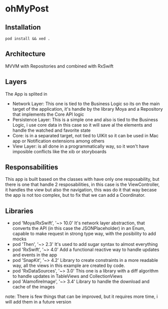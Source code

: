 # ohMyPost

## Installation

```
pod install && xed .
```

## Architecture

MVVM with Repositories and combined with RxSwift

## Layers

The App is splited in 

  - Network Layer: This one is tied to the Business Logic so its on the main target of the application, it's handle by the library Moya and a Repository that implements the Core API logic
  - Persistence Layer: This is a simple one and also is tied to the Business Logic, i use core data in this case so it will save al the elements and handle the watched and favorite state
  - Core: is in a separated target, not tied to UIKit so it can be used in Mac app or Notification extensions among others
  - View Layer: is all done in a programmatically way, so it won't have imposible conflicts like the xib or storyboards

## Responsabilities

This app is built based on the classes with have only one resposability, but there is one that handle 2 resposabilities, in this case is the ViewController, it handles the view but also the navigation, this was do it that way becase the app is not too complex, but to fix that we can add a Coordinator.

## Libraries

  - pod 'Moya/RxSwift',      '~> 10.0'
    It's network layer abstraction, that converts the API (in this case the JSONPlaceholder) in an Enum, 
    capable to make request in strong type way, with the posibility to add mocks
  - pod 'Then',              '~> 2.3'
    It's used to add sugar syntax to almost everything
  - pod 'RxSwift',           '~> 4.0'
    Add a functional reactive way to handle updates and events in the app
  - pod 'SnapKit',           '~> 4.2'
    Library to create constraints in a more readable way, all the views in this example are created by code.
  - pod 'RxDataSources',     '~> 3.0'
    This one is a library with a diff algorithm to handle updates in TableViews and CollectionViews
  - pod 'AlamofireImage',    '~> 3.4'
    Library to handle the download and cache of the images

note: There is few things that can be improved, but it requires more time, i will add them in a future version
